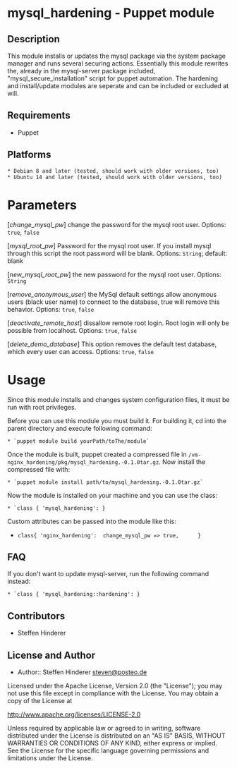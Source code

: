 # mysql_hardening - Puppet module

## Description
This module installs or updates the mysql package via the system package manager and runs several securing actions. 
Essentially this module rewrites the, already in the mysql-server package included, "mysql_secure_installation" script for puppet automation.
The hardening and install/update modules are seperate and can be included or excluded at will.

## Requirements
* Puppet

## Platforms 
    * Debian 8 and later (tested, should work with older versions, too)
    * Ubuntu 14 and later (tested, should work with older versions, too)
    
# Parameters
[*change_mysql_pw*]
change the password for the mysql root user. Options: `true`, `false` 

[*mysql_root_pw*]
Password for the mysql root user. If you install mysql through this script the root password will be blank. Options: `String`; default: blank

[*new_mysql_root_pw*]
the new password for the mysql root user. Options: `String`

[*remove_anonymous_user*]
the MySql default settings allow anonymous users (black user name) to connect to the database, true will remove this behavior. Options: `true`, `false`  

[*deactivate_remote_host*]
dissallow remote root login. Root login will only be possible from localhost. Options: `true`, `false` 

[*delete_demo_database*]
This option removes the default test database, which every user can access. Options: `true`, `false` 



# Usage 
Since this module installs and changes system configuration files, it must be run with root privileges.

Before you can use this module you must build it. For building it, cd into the parent directory and execute following command:

    * `puppet module build yourPath/toThe/module`
    
Once the module is built, puppet created a compressed file in `/vm-nginx_hardening/pkg/mysql_hardening.-0.1.0tar.gz`. 
Now install the compressed file with:

    * `puppet module install path/to/mysql_hardening.-0.1.0tar.gz`

Ńow the module is installed on your machine and you can use the class:

    * `class { 'mysql_hardening': }
    
Custom attributes can be passed into the module like this:
    
  * `class{ 'nginx_hardening': 
                change_mysql_pw => true,     
        }`
        
## FAQ
If you don't want to update mysql-server, run the following command instead:

    * `class { 'mysql_hardening::hardening': }

## Contributors
* Steffen Hinderer


## License and Author
 * Author:: Steffen Hinderer steven@posteo.de
 
Licensed under the Apache License, Version 2.0 (the "License"); you may not use this file except in compliance with the License. You may obtain a copy of the License at

http://www.apache.org/licenses/LICENSE-2.0

Unless required by applicable law or agreed to in writing, software distributed under the License is distributed on an "AS IS" BASIS, WITHOUT WARRANTIES OR CONDITIONS OF ANY KIND, either express or implied. See the License for the specific language governing permissions and limitations under the License.